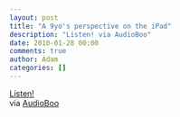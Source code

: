 ```yaml
---
layout: post
title: "A 9yo's perspective on the iPad"
description: "Listen! via AudioBoo"
date: 2010-01-28 00:00
comments: true
author: Adam
categories: []
---
```


<object type="application/x-shockwave-flash" height="129" width="400">
        <param name="movie" value="http://boos.audioboo.fm/swf/fullsize_player.swf" />
        <param name="scale" value="noscale" />
        <param name="salign" value="lt" />
        <param name="bgColor" value="#FFFFFF" />
        <param name="wmode" value="window" />
        <param name="FlashVars" value="mp3Author=adambird&amp;mp3LinkURL=http%3A%2F%2Faudioboo.fm%2Fboos%2F93984-a-9yo-s-perspective-on-the-ipad&amp;mp3Title=A+9yo%27s+perspective+on+the+iPad&amp;mp3Time=08.03pm+28+Jan+2010&amp;mp3=http%3A%2F%2Faudioboo.fm%2Fboos%2F93984-a-9yo-s-perspective-on-the-ipad.mp3" />
        <a href="http://audioboo.fm/boos/93984-a-9yo-s-perspective-on-the-ipad.mp3">Listen!</a>
      </object>


<div class="posterous_quote_citation">via <a href="http://audioboo.fm/boos/93984-a-9yo-s-perspective-on-the-ipad">AudioBoo</a></div>